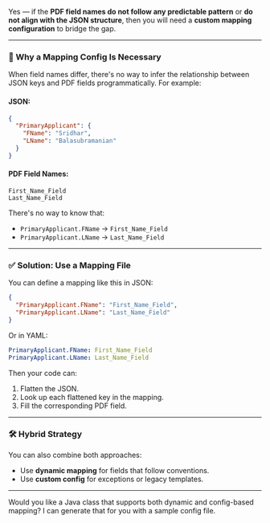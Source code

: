 Yes — if the **PDF field names do not follow any predictable pattern** or **do not align with the JSON structure**, then you will need a **custom mapping configuration** to bridge the gap.

---

### 🧩 Why a Mapping Config Is Necessary

When field names differ, there's no way to infer the relationship between JSON keys and PDF fields programmatically. For example:

#### JSON:
```json
{
  "PrimaryApplicant": {
    "FName": "Sridhar",
    "LName": "Balasubramanian"
  }
}
```

#### PDF Field Names:
```
First_Name_Field
Last_Name_Field
```

There's no way to know that:
- `PrimaryApplicant.FName` → `First_Name_Field`
- `PrimaryApplicant.LName` → `Last_Name_Field`

---

### ✅ Solution: Use a Mapping File

You can define a mapping like this in JSON:
```json
{
  "PrimaryApplicant.FName": "First_Name_Field",
  "PrimaryApplicant.LName": "Last_Name_Field"
}
```

Or in YAML:
```yaml
PrimaryApplicant.FName: First_Name_Field
PrimaryApplicant.LName: Last_Name_Field
```

Then your code can:
1. Flatten the JSON.
2. Look up each flattened key in the mapping.
3. Fill the corresponding PDF field.

---

### 🛠️ Hybrid Strategy

You can also combine both approaches:
- Use **dynamic mapping** for fields that follow conventions.
- Use **custom config** for exceptions or legacy templates.

---

Would you like a Java class that supports both dynamic and config-based mapping? I can generate that for you with a sample config file.

